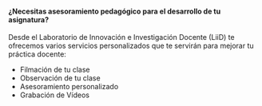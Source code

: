 #### ¿Necesitas asesoramiento pedagógico para el desarrollo de tu asignatura?

Desde el Laboratorio de Innovación e Investigación Docente (LiiD) te ofrecemos varios servicios personalizados que te servirán para mejorar tu práctica docente:

- Filmación de tu clase
- Observación de tu clase
- Asesoramiento personalizado
- Grabación de Vídeos
